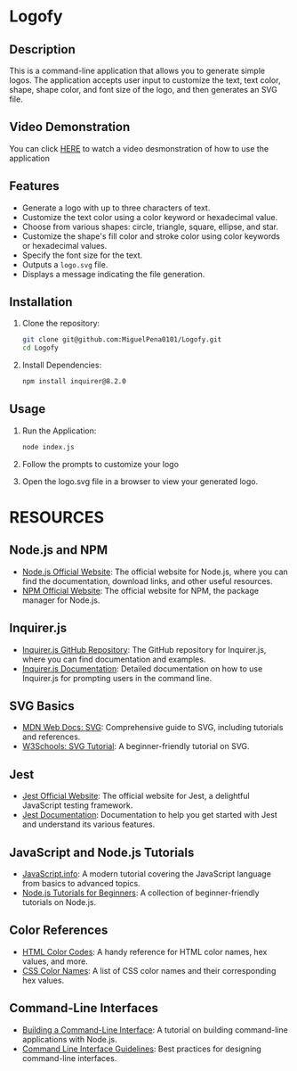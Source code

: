 # Logofy


## Description

This is a command-line application that allows you to generate simple logos. The application accepts user input to customize the text, text color, shape, shape color, and font size of the logo, and then generates an SVG file.

## Video Demonstration

You can click [HERE](https://bootcampspot.instructuremedia.com/embed/bdabcb9e-f9aa-4f64-8196-b0a15c79f622) to watch a video desmonstration of how to use the application

## Features

- Generate a logo with up to three characters of text.
- Customize the text color using a color keyword or hexadecimal value.
- Choose from various shapes: circle, triangle, square, ellipse, and star.
- Customize the shape's fill color and stroke color using color keywords or hexadecimal values.
- Specify the font size for the text.
- Outputs a `logo.svg` file.
- Displays a message indicating the file generation.

## Installation

1. Clone the repository:

   ```bash
   git clone git@github.com:MiguelPena0101/Logofy.git
   cd Logofy

2. Install Dependencies:

    ```bash
    npm install inquirer@8.2.0

## Usage

1. Run the Application:

    ```bash
    node index.js

2. Follow the prompts to customize your logo

3. Open the logo.svg file in a browser to view your generated logo.

# RESOURCES
## Node.js and NPM
- [Node.js Official Website](https://nodejs.org/): The official website for Node.js, where you can find the documentation, download links, and other useful resources.
- [NPM Official Website](https://www.npmjs.com/): The official website for NPM, the package manager for Node.js.

## Inquirer.js
- [Inquirer.js GitHub Repository](https://github.com/SBoudrias/Inquirer.js): The GitHub repository for Inquirer.js, where you can find documentation and examples.
- [Inquirer.js Documentation](https://github.com/SBoudrias/Inquirer.js#documentation): Detailed documentation on how to use Inquirer.js for prompting users in the command line.

## SVG Basics
- [MDN Web Docs: SVG](https://developer.mozilla.org/en-US/docs/Web/SVG): Comprehensive guide to SVG, including tutorials and references.
- [W3Schools: SVG Tutorial](https://www.w3schools.com/graphics/svg_intro.asp): A beginner-friendly tutorial on SVG.

## Jest
- [Jest Official Website](https://jestjs.io/): The official website for Jest, a delightful JavaScript testing framework.
- [Jest Documentation](https://jestjs.io/docs/getting-started): Documentation to help you get started with Jest and understand its various features.

## JavaScript and Node.js Tutorials
- [JavaScript.info](https://javascript.info/): A modern tutorial covering the JavaScript language from basics to advanced topics.
- [Node.js Tutorials for Beginners](https://nodejs.dev/learn): A collection of beginner-friendly tutorials on Node.js.


## Color References
- [HTML Color Codes](https://htmlcolorcodes.com/): A handy reference for HTML color names, hex values, and more.
- [CSS Color Names](https://www.w3schools.com/colors/colors_names.asp): A list of CSS color names and their corresponding hex values.

## Command-Line Interfaces
- [Building a Command-Line Interface](https://developer.okta.com/blog/2019/06/18/command-line-app-with-nodejs): A tutorial on building command-line applications with Node.js.
- [Command Line Interface Guidelines](https://clig.dev/): Best practices for designing command-line interfaces.
